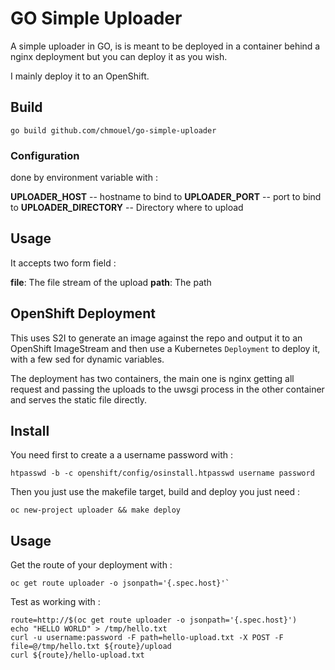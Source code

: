 # GO Simple Uploader

A simple uploader in GO, is is meant to be deployed in a container behind a
nginx deployment but you can deploy it as you wish.

I mainly deploy it to an OpenShift.

## Build

```shell
go build github.com/chmouel/go-simple-uploader
```

### Configuration

done by environment variable with :

**UPLOADER_HOST** -- hostname to bind to
**UPLOADER_PORT** -- port to bind to
**UPLOADER_DIRECTORY** -- Directory where to upload

## Usage

It accepts two form field  :

**file**: The file stream of the upload
**path**: The path

## OpenShift Deployment

This uses S2I to generate an image against the repo and output it to an
OpenShift ImageStream and then use a Kubernetes `Deployment` to deploy it, with
a few sed for dynamic variables.

The deployment has two containers, the main one is nginx getting all request and
passing the uploads to the uwsgi process in the other container and serves the
static file directly.

## Install

You need first to create a a username password with :

```
htpasswd -b -c openshift/config/osinstall.htpasswd username password
```

Then you just use the makefile target, build and deploy you just need :

```
oc new-project uploader && make deploy
```

## Usage

Get the route of your deployment with :

```shell
oc get route uploader -o jsonpath='{.spec.host}'`
```

Test as working with :

```shell
route=http://$(oc get route uploader -o jsonpath='{.spec.host}')
echo "HELLO WORLD" > /tmp/hello.txt
curl -u username:password -F path=hello-upload.txt -X POST -F file=@/tmp/hello.txt ${route}/upload
curl ${route}/hello-upload.txt
```
